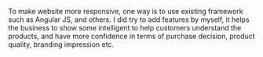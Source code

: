 To make website more responsive, one way is to use existing framework such as Angular JS, and others. I did try to add features by myself, it helps the business to show some intelligent to help customers understand the products, and have more confidence in terms of purchase decision, product quality, branding impression etc. 

